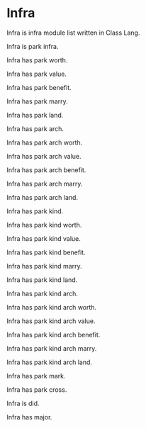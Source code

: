 # Infra

Infra is infra module list written in Class Lang.

Infra is park infra.

Infra has park worth.

Infra has park value.

Infra has park benefit.

Infra has park marry.

Infra has park land.

Infra has park arch.

Infra has park arch worth.

Infra has park arch value.

Infra has park arch benefit.

Infra has park arch marry.

Infra has park arch land.

Infra has park kind.

Infra has park kind worth.

Infra has park kind value.

Infra has park kind benefit.

Infra has park kind marry.

Infra has park kind land.

Infra has park kind arch.

Infra has park kind arch worth.

Infra has park kind arch value.

Infra has park kind arch benefit.

Infra has park kind arch marry.

Infra has park kind arch land.

Infra has park mark.

Infra has park cross.

Infra is did.

Infra has major.